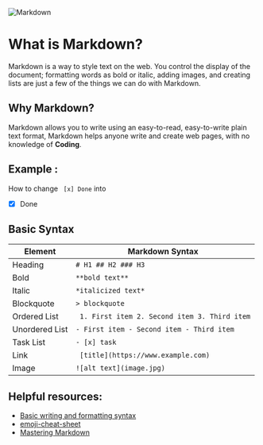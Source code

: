 ![Markdown](https://i.ibb.co/F8kZM8b/choose-markdown-removebg-preview.png)

# What is Markdown?
Markdown is a way to style text on the web. You control the display of the document; formatting words as bold or italic, adding images, and creating lists are just a few of the things we can do with Markdown.

## Why Markdown?
Markdown allows you to write using an easy-to-read, easy-to-write plain text format, Markdown helps anyone write and create web pages, with no knowledge of **Coding**.

## Example :

How to change ` [x] Done` 
into
- [x] Done

## Basic Syntax

| Element | Markdown Syntax |
| ----------- | ----------- |
| Heading | `# H1 ## H2 ### H3` |
|Bold	| `**bold text**`|
|Italic	|`*italicized text*`|
|Blockquote|	`> blockquote`|
|Ordered List|`	1. First item 2. Second item 3. Third item`|
|Unordered List|	`- First item - Second item - Third item`|
|Task List	|`- [x] task`|
|Link|`	[title](https://www.example.com)`|
|Image	|`![alt text](image.jpg)`|


## Helpful resources:
- [Basic writing and formatting syntax](https://docs.github.com/en/github/writing-on-github/basic-writing-and-formatting-syntax)
- [emoji-cheat-sheet](https://github.com/ikatyang/emoji-cheat-sheet/blob/master/README.md)
- [Mastering Markdown](https://guides.github.com/features/mastering-markdown/)
